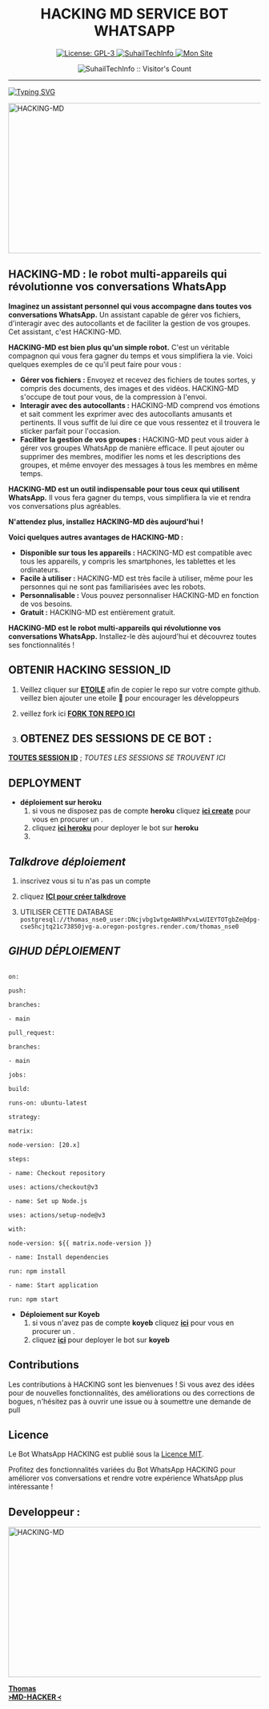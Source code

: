


<h1 align="center"> HACKING MD SERVICE BOT WHATSAPP  </h1>
<p align="center">  



<html>
   <body>
      <p align="center">  
         <a aria-label="FORK" href="https://github.com/HACKING995/HACKING--MD9/fork" target="_blank">
            <img alt="License: GPL-3" src="https://img.shields.io/github/stars/HACKING995/HACKING--MD9?style=social" />
         </a>
         <a aria-label="Hacking_Md is free to use" href="https://youtube.com/@device.bot.thomas?si=_BI0XE8mvcMfGaY8" target="_blank">
            <img alt="SuhailTechInfo" src="https://img.shields.io/youtube/channel/subscribers/UCU071AMRqcd5mfTdCgJFwPg" />
         </a>
         <a aria-label="Visiter mon site" href="https://premium-apk.newinformatique24.com/index.html/" target="_blank">
            <img alt="Mon Site" src="https://img.shields.io/badge/Mon%20Site-Visit%20Now-brightgreen" />
         </a>
         <p align="center">
            <img src="https://profile-counter.glitch.me/{smd-web-qr}/count.svg" alt="SuhailTechInfo :: Visitor's Count" />
         </p>
      </p>
   </body>
</html>








***
  
<a href="https://git.io/typing-svg"><img src="https://readme-typing-svg.demolab.com?font=Black+Ops+One&size=50&pause=1000&color=721c24&center=true&width=910&height=100&lines=HACKING LE ROBOT+RÉVOLUTIONNE;MULTI+SERVICE+WHATSAPP+BOT;CRÉER+PAR+THOMAS+TECH;BOT DATÉE+06.6.2024" alt="Typing SVG" /></a>
  </p>
    <img alt="HACKING-MD" width="700" height="300" src="https://telegra.ph/file/ac3a8142e8e18bcabb75b.jpg">
<p align="center">
<p align="center">


 ## HACKING-MD : le robot multi-appareils qui révolutionne vos conversations WhatsApp

**Imaginez un assistant personnel qui vous accompagne dans toutes vos conversations WhatsApp.** Un assistant capable de gérer vos fichiers, d'interagir avec des autocollants et de faciliter la gestion de vos groupes. Cet assistant, c'est HACKING-MD.

**HACKING-MD est bien plus qu'un simple robot.** C'est un véritable compagnon qui vous fera gagner du temps et vous simplifiera la vie. Voici quelques exemples de ce qu'il peut faire pour vous :

* **Gérer vos fichiers :** Envoyez et recevez des fichiers de toutes sortes, y compris des documents, des images et des vidéos. HACKING-MD s'occupe de tout pour vous, de la compression à l'envoi.
* **Interagir avec des autocollants :** HACKING-MD comprend vos émotions et sait comment les exprimer avec des autocollants amusants et pertinents. Il vous suffit de lui dire ce que vous ressentez et il trouvera le sticker parfait pour l'occasion.
* **Faciliter la gestion de vos groupes :** HACKING-MD peut vous aider à gérer vos groupes WhatsApp de manière efficace. Il peut ajouter ou supprimer des membres, modifier les noms et les descriptions des groupes, et même envoyer des messages à tous les membres en même temps.

**HACKING-MD est un outil indispensable pour tous ceux qui utilisent WhatsApp.** Il vous fera gagner du temps, vous simplifiera la vie et rendra vos conversations plus agréables.

**N'attendez plus, installez HACKING-MD dès aujourd'hui !**

**Voici quelques autres avantages de HACKING-MD :**

* **Disponible sur tous les appareils :** HACKING-MD est compatible avec tous les appareils, y compris les smartphones, les tablettes et les ordinateurs.
* **Facile à utiliser :** HACKING-MD est très facile à utiliser, même pour les personnes qui ne sont pas familiarisées avec les robots.
* **Personnalisable :** Vous pouvez personnaliser HACKING-MD en fonction de vos besoins.
* **Gratuit :** HACKING-MD est entièrement gratuit.

**HACKING-MD est le robot multi-appareils qui révolutionne vos conversations WhatsApp.** Installez-le dès aujourd'hui et découvrez toutes ses fonctionnalités !

## OBTENIR HACKING SESSION_ID 

1. Veillez cliquer sur **[ETOILE](https://github.com/HACKING995/HACKING--MD9)** afin de copier le repo sur votre compte github.  veillez bien ajouter une etoile 🌟 pour encourager les développeurs 



2. veillez fork ici [**FORK TON REPO ICI**](https://github.com/HACKING995/HACKING--MD9/fork)

   

3. ## OBTENEZ DES SESSIONS DE CE  BOT : <br>
  
[**TOUTES SESSION ID**](https://hacking995.github.io/SESSION-ID-WEBCAM.COM/)  ; *TOUTES LES SESSIONS  SE TROUVENT ICI*
 

## DEPLOYMENT 
- **déploiement sur heroku**
  1. si vous ne disposez pas de compte **heroku** cliquez [**ici create**](https://id.heroku.com/login) pour vous en procurer un .
  2.  cliquez [**ici heroku**](https://dashboard.heroku.com/new?template=https://github.com/HACKING995/HACKING--MD9) pour deployer le bot sur **heroku**
  3.  

## *Talkdrove déploiement*

1.  inscrivez  vous  si tu n'as pas  un compte

2.  cliquez [**ICI pour créer talkdrove**](https://host.talkdrove.com/signup?ref=5R9956JB)

3. UTILISER  CETTE  DATABASE
 `postgresql://thomas_nse0_user:DNcjvbg1wtgeAW8hPvxLwUIEYTOTgbZe@dpg-cse5hcjtq21c73850jvg-a.oregon-postgres.render.com/thomas_nse0`








  

## *GIHUD  DÉPLOIEMENT*
```name: Node.js CI

on:

push:

branches:

- main

pull_request:

branches:

- main

jobs:

build:

runs-on: ubuntu-latest

strategy:

matrix:

node-version: [20.x]

steps:

- name: Checkout repository

uses: actions/checkout@v3

- name: Set up Node.js

uses: actions/setup-node@v3

with:

node-version: ${{ matrix.node-version }}

- name: Install dependencies

run: npm install

- name: Start application

run: npm start

```














- **Déploiement sur Koyeb**
  1. si vous n'avez pas de compte **koyeb** cliquez [**ici**](https://dashboard.koyeb.com/signup) pour vous en procurer un .
  2.  cliquez [**ici**](https://app.koyeb.com/apps/deploy?type=git&repository=https://github.com/HACKING995/HACKING--MD9/tree/main?tab=readme-ov-file&branch=main&name=zokou-md&env%5BNOM_OWNER%5D=FedoRA&env%5BPREFIXE%5D=~&env%5BMODE_PUBLIC%5D=non&env%5BLECTURE_AUTO_STATUS%5D=non&env%5BTELECHARGER_AUTO_STATUS%5D=oui&env%5BNOM_BOT%5D=Zokou+2.0&env%5BLIENS_MENU%5D=https://static.animecorner.me/2023/08/op2.jpg&env%5BNUMERO_OWNER%5D=22573777061&env%5BETAT%5D=1&env%5BDATABASE_URL%5D=postgres://zokou_user:b9o2NIT2r7YmvzQbH65e4Ub7ixY3T0jr@dpg-cma2fsfqd2ns73dscejg-a.oregon-postgres.render.com/zokou&env%5BWARN_COUNT%5D=3&env%5BSTARTING_BOT_MESSAGE%5D=oui&env%5BANTI_DELETE_MESSAGE%5D=oui
  ) pour deployer le bot sur **koyeb**

## Contributions

Les contributions à HACKING sont les bienvenues ! Si vous avez des idées pour de nouvelles fonctionnalités, des améliorations ou des corrections de bogues, n'hésitez pas à ouvrir une issue ou à soumettre une demande de pull 


                
## Licence

Le Bot WhatsApp HACKING est publié sous la [Licence MIT](https://opensource.org/licenses/MIT).

Profitez des fonctionnalités variées du Bot WhatsApp HACKING pour améliorer vos conversations et rendre votre expérience WhatsApp plus intéressante !


## Developpeur :

<img alt="HACKING-MD" width="700" height="300" src="https://iili.io/2IycfGS.jpg">
<p align="center">
<p align="center">


 
  [**Thomas**](https://chat.whatsapp.com/CmrAOrFSBMi4eXW8xL5UHZ)<br>
  [**᚛MD-HACKER ᚜**](https://wa.me/2250507646665)
 
